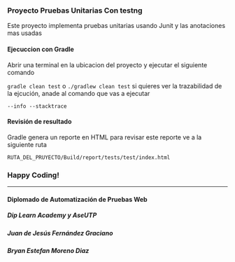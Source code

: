 ### Proyecto Pruebas Unitarias Con testng

Este proyecto implementa pruebas unitarias usando Junit  y las anotaciones  mas  usadas

####  Ejecuccion con Gradle

Abrir una terminal en la ubicacion del proyecto  y ejecutar el siguiente comando

`gradle clean test`
o
`./gradlew clean test`
si quieres ver la trazabilidad de la ejcución, anade al comando que vas a ejecutar

`--info --stacktrace`

#### Revisión de resultado

Gradle genera un reporte en HTML para revisar este reporte ve a la siguiente ruta

`RUTA_DEL_PRUYECTO/Build/report/tests/test/index.html`

### Happy Coding!


------------



#### Diplomado de Automatización de Pruebas Web
##### Dip Learn Academy y AseUTP
##### Juan de Jesús Fernández Graciano
##### Bryan Estefan Moreno Diaz

